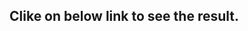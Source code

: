 Clike on below link to see the result.
--------------------------------------
[](vishal-todo-list.netlify.app)
